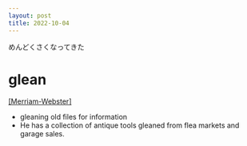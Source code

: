```yaml
---
layout: post
title: 2022-10-04
---
```


めんどくさくなってきた

# glean
[[Merriam-Webster]](https://www.merriam-webster.com/dictionary/glean)  
- gleaning old files for information  
- He has a collection of antique tools gleaned from flea markets and garage sales.  

